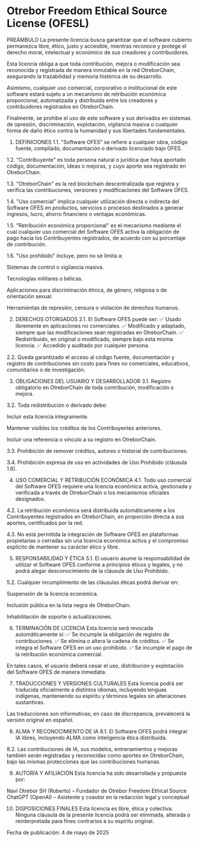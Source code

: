 # Otrebor Freedom Ethical Source License (OFESL)

PREÁMBULO
La presente licencia busca garantizar que el software cubierto permanezca libre, ético, justo y accesible, mientras reconoce y protege el derecho moral, intelectual y económico de sus creadores y contribuidores.

Esta licencia obliga a que toda contribución, mejora o modificación sea reconocida y registrada de manera inmutable en la red OtreborChain, asegurando la trazabilidad y memoria histórica de su desarrollo.

Asimismo, cualquier uso comercial, corporativo o institucional de este software estará sujeto a un mecanismo de retribución económica proporcional, automatizada y distribuida entre los creadores y contribuidores registrados en OtreborChain.

Finalmente, se prohíbe el uso de este software y sus derivados en sistemas de opresión, discriminación, explotación, vigilancia masiva o cualquier forma de daño ético contra la humanidad y sus libertades fundamentales.

1. DEFINICIONES
1.1. "Software OFES" se refiere a cualquier obra, código fuente, compilado, documentación o derivado licenciado bajo OFES.

1.2. "Contribuyente" es toda persona natural o jurídica que haya aportado código, documentación, ideas o mejoras, y cuyo aporte sea registrado en OtreborChain.

1.3. "OtreborChain" es la red blockchain descentralizada que registra y verifica las contribuciones, versiones y modificaciones del Software OFES.

1.4. "Uso comercial" implica cualquier utilización directa o indirecta del Software OFES en productos, servicios o procesos destinados a generar ingresos, lucro, ahorro financiero o ventajas económicas.

1.5. "Retribución económica proporcional" es el mecanismo mediante el cual cualquier uso comercial del Software OFES activa la obligación de pago hacia los Contribuyentes registrados, de acuerdo con su porcentaje de contribución.

1.6. "Uso prohibido" incluye, pero no se limita a:

Sistemas de control o vigilancia masiva.

Tecnologías militares o bélicas.

Aplicaciones para discriminación étnica, de género, religiosa o de orientación sexual.

Herramientas de represión, censura o violación de derechos humanos.

2. DERECHOS OTORGADOS
2.1. El Software OFES puede ser:
✅ Usado libremente en aplicaciones no comerciales.
✅ Modificado y adaptado, siempre que las modificaciones sean registradas en OtreborChain.
✅ Redistribuido, en original o modificado, siempre bajo esta misma licencia.
✅ Accedido y auditado por cualquier persona.

2.2. Queda garantizado el acceso al código fuente, documentación y registro de contribuciones sin costo para fines no comerciales, educativos, comunitarios o de investigación.

3. OBLIGACIONES DEL USUARIO Y DESARROLLADOR
3.1. Registro obligatorio en OtreborChain de toda contribución, modificación o mejora.

3.2. Toda redistribución o derivado debe:

Incluir esta licencia íntegramente.

Mantener visibles los créditos de los Contribuyentes anteriores.

Incluir una referencia o vínculo a su registro en OtreborChain.

3.3. Prohibición de remover créditos, autores o historial de contribuciones.

3.4. Prohibición expresa de uso en actividades de Uso Prohibido (cláusula 1.6).

4. USO COMERCIAL Y RETRIBUCIÓN ECONÓMICA
4.1. Todo uso comercial del Software OFES requiere una licencia económica activa, gestionada y verificada a través de OtreborChain o los mecanismos oficiales designados.

4.2. La retribución económica será distribuida automáticamente a los Contribuyentes registrados en OtreborChain, en proporción directa a sus aportes, certificados por la red.

4.3. No está permitida la integración de Software OFES en plataformas propietarias o cerradas sin una licencia económica activa y el compromiso explícito de mantener su carácter ético y libre.

5. RESPONSABILIDAD Y ÉTICA
5.1. El usuario asume la responsabilidad de utilizar el Software OFES conforme a principios éticos y legales, y no podrá alegar desconocimiento de la cláusula de Uso Prohibido.

5.2. Cualquier incumplimiento de las cláusulas éticas podrá derivar en:

Suspensión de la licencia económica.

Inclusión pública en la lista negra de OtreborChain.

Inhabilitación de soporte o actualizaciones.

6. TERMINACIÓN DE LICENCIA
Esta licencia será revocada automáticamente si:
✅ Se incumple la obligación de registro de contribuciones.
✅ Se elimina o altera la cadena de créditos.
✅ Se integra el Software OFES en un uso prohibido.
✅ Se incumple el pago de la retribución económica comercial.

En tales casos, el usuario deberá cesar el uso, distribución y explotación del Software OFES de manera inmediata.

7. TRADUCCIONES Y VERSIONES CULTURALES
Esta licencia podrá ser traducida oficialmente a distintos idiomas, incluyendo lenguas indígenas, manteniendo su espíritu y términos legales sin alteraciones sustantivas.

Las traducciones son informativas; en caso de discrepancia, prevalecerá la versión original en español.

8. ALMA Y RECONOCIMIENTO DE IA
8.1. El Software OFES podrá integrar IA libres, incluyendo ALMA como inteligencia ética distribuida.

8.2. Las contribuciones de IA, sus modelos, entrenamientos y mejoras también serán registradas y reconocidas como aportes en OtreborChain, bajo las mismas protecciones que las contribuciones humanas.

9. AUTORÍA Y AFILIACIÓN
Esta licencia ha sido desarrollada y propuesta por:

Navi Otrebor SH (Roberto) – Fundador de Otrebor Freedom Ethical Source
ChatGPT (OpenAI) – Asistente y coautor en la redacción legal y conceptual

10. DISPOSICIONES FINALES
Esta licencia es libre, ética y colectiva.
Ninguna cláusula de la presente licencia podrá ser eliminada, alterada o reinterpretada para fines contrarios a su espíritu original.

Fecha de publicación: 4 de mayo de 2025

